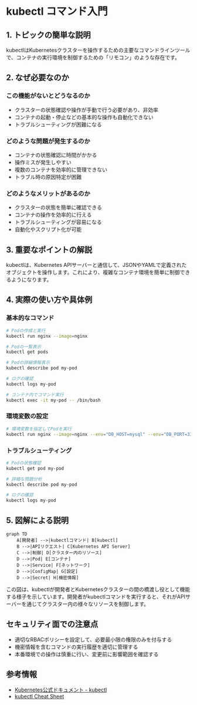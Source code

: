 # kubectl コマンド入門

## 1. トピックの簡単な説明
kubectlはKubernetesクラスターを操作するための主要なコマンドラインツールで、コンテナの実行環境を制御するための「リモコン」のような存在です。

## 2. なぜ必要なのか
### この機能がないとどうなるのか
- クラスターの状態確認や操作が手動で行う必要があり、非効率
- コンテナの起動・停止などの基本的な操作も自動化できない
- トラブルシューティングが困難になる

### どのような問題が発生するのか
- コンテナの状態確認に時間がかかる
- 操作ミスが発生しやすい
- 複数のコンテナを効率的に管理できない
- トラブル時の原因特定が困難

### どのようなメリットがあるのか
- クラスターの状態を簡単に確認できる
- コンテナの操作を効率的に行える
- トラブルシューティングが容易になる
- 自動化やスクリプト化が可能

## 3. 重要なポイントの解説
kubectlは、Kubernetes APIサーバーと通信して、JSONやYAMLで定義されたオブジェクトを操作します。これにより、複雑なコンテナ環境を簡単に制御できるようになります。

## 4. 実際の使い方や具体例

### 基本的なコマンド
```bash
# Podの作成と実行
kubectl run nginx --image=nginx

# Podの一覧表示
kubectl get pods

# Podの詳細情報表示
kubectl describe pod my-pod

# ログの確認
kubectl logs my-pod

# コンテナ内でコマンド実行
kubectl exec -it my-pod -- /bin/bash
```

### 環境変数の設定
```bash
# 環境変数を指定してPodを実行
kubectl run nginx --image=nginx --env="DB_HOST=mysql" --env="DB_PORT=3306"
```

### トラブルシューティング
```bash
# Podの状態確認
kubectl get pod my-pod

# 詳細な問題分析
kubectl describe pod my-pod

# ログの確認
kubectl logs my-pod
```

## 5. 図解による説明

```mermaid
graph TD
    A[開発者] -->|kubectlコマンド| B[kubectl]
    B -->|APIリクエスト| C[Kubernetes API Server]
    C -->|制御| D[クラスター内のリソース]
    D -->|Pod| E[コンテナ]
    D -->|Service| F[ネットワーク]
    D -->|ConfigMap| G[設定]
    D -->|Secret| H[機密情報]
```

この図は、kubectlが開発者とKubernetesクラスターの間の橋渡し役として機能する様子を示しています。開発者がkubectlコマンドを実行すると、それがAPIサーバーを通じてクラスター内の様々なリソースを制御します。

## セキュリティ面での注意点
- 適切なRBACポリシーを設定して、必要最小限の権限のみを付与する
- 機密情報を含むコマンドの実行履歴を適切に管理する
- 本番環境での操作は慎重に行い、変更前に影響範囲を確認する

## 参考情報
- [Kubernetes公式ドキュメント - kubectl](https://kubernetes.io/docs/reference/kubectl/)
- [kubectl Cheat Sheet](https://kubernetes.io/docs/reference/kubectl/cheatsheet/)
